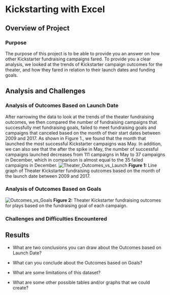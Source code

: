 # Kickstarting with Excel

## Overview of Project

### Purpose
The purpose of this project is to be able to provide you an answer on how other Kickstarter fundraising campaigns fared. To provide you a clear analysis, we looked at the trends of Kickstarter campaign outcomes for the theater, and how they fared in relation to their launch dates and funding goals.
## Analysis and Challenges

### Analysis of Outcomes Based on Launch Date
After narrowing the data to look at the trends of the theater fundraising outcomes, we then compared the number of fundraising campaigns that successfully met fundraising goals, failed to meet fundraising goals and campaigns that canceled based on the month of their start dates between 2009 and 2017. As shown in Figure 1., we found that the month that launched the most successful Kickstarter campaigns was May. In addition, we can also see that the after the spike in May, the number of successful campaigns launched decreases from 111 campaigns in May to 37 campaigns in December, which in comparison is almost equal to the 35 failed campaigns in December. 
![Theater_Outcomes_vs_Launch](https://user-images.githubusercontent.com/102122063/161401667-f2a5c874-7fcb-4dbe-8e67-14fc8fdc624b.png)
**Figure 1:** Line graph of Theater Kickstarter fundraising outcomes based on the month of the launch date between 2009 and 2017.  
### Analysis of Outcomes Based on Goals

![Outcomes_vs_Goals](https://user-images.githubusercontent.com/102122063/161401589-fd93e00b-e58f-48ed-9e9f-34f4593462f8.png)
**Figure 2:** Theater Kickstarter fundraising outcomes for plays based on the fundraising goal of each campaign.
### Challenges and Difficulties Encountered

## Results

- What are two conclusions you can draw about the Outcomes based on Launch Date?

- What can you conclude about the Outcomes based on Goals?

- What are some limitations of this dataset?

- What are some other possible tables and/or graphs that we could create?
